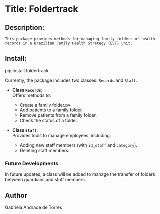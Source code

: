 # Title: Foldertrack

## Description:
    This package provides methods for managing family folders of health records in a Brazilian Family Health Strategy (ESF) unit.

## Install:
pip install foldertrack

Currently, the package includes two classes: `Records` and `Staff`.

- **Class `Records`**:  
  Offers methods to:
  - Create a family folder.py
  - Add patients to a family folder.
  - Remove patients from a family folder.
  - Check the status of a folder.

- **Class `Staff`**:  
  Provides tools to manage employees, including:
  - Adding new staff members (with `id_staff` and `category`).
  - Deleting staff members.

### Future Developments
In future updates, a class will be added to manage the transfer of folders between guardians and staff members.

## Author
Gabriela Andrade de Torres